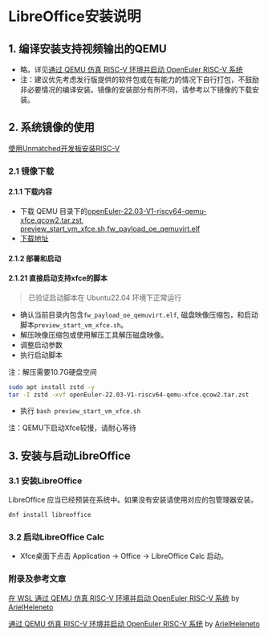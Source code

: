 # LibreOffice安装说明


## 1. 编译安装支持视频输出的QEMU

- 略。详见[通过 QEMU 仿真 RISC-V 环境并启动 OpenEuler RISC-V 系统](https://github.com/openeuler-mirror/RISC-V/blob/master/doc/tutorials/vm-qemu-oErv.md)
- 注：建议优先考虑发行版提供的软件包或在有能力的情况下自行打包，不鼓励非必要情况的编译安装。镜像的安装部分有所不同，请参考以下镜像的下载安装。

## 2. 系统镜像的使用

[使用Unmatched开发板安装RISC-V](https://gitee.com/yunxiangluo/Learn-Risc-V-openEuler-Programming/blob/master/chapter1/lab4/README.md)

### 2.1 镜像下载

#### 2.1.1 下载内容

- 下载 QEMU 目录下的[openEuler-22.03-V1-riscv64-qemu-xfce.qcow2.tar.zst](https://mirror.iscas.ac.cn/openeuler-sig-riscv/openEuler-RISC-V/preview/openEuler-22.03-V1-riscv64/QEMU/openEuler-22.03-V1-riscv64-qemu-xfce.qcow2.tar.zst), [preview_start_vm_xfce.sh](https://mirror.iscas.ac.cn/openeuler-sig-riscv/openEuler-RISC-V/preview/openEuler-22.03-V1-riscv64/QEMU/preview_start_vm_xfce.sh),[fw_payload_oe_qemuvirt.elf](https://mirror.iscas.ac.cn/openeuler-sig-riscv/openEuler-RISC-V/preview/openEuler-22.03-V1-riscv64/QEMU/fw_payload_oe_qemuvirt.elf)
- [下载地址](https://mirror.iscas.ac.cn/openeuler-sig-riscv/openEuler-RISC-V/preview/openEuler-22.03-V1-riscv64/QEMU/)


#### 2.1.2 部署和启动

#### 2.1.21 直接启动支持xfce的脚本

>已验证启动脚本在 Ubuntu22.04 环境下正常运行 

- 确认当前目录内包含`fw_payload_oe_qemuvirt.elf`, 磁盘映像压缩包，和启动脚本`preview_start_vm_xfce.sh`。
- 解压映像压缩包或使用解压工具解压磁盘映像。
- 调整启动参数
- 执行启动脚本

注：解压需要10.7G硬盘空间

```bash
sudo apt install zstd -y
tar -I zstd -xvf openEuler-22.03-V1-riscv64-qemu-xfce.qcow2.tar.zst
```

- 执行 `bash preview_start_vm_xfce.sh`

注：QEMU下启动Xfce较慢，请耐心等待


## 3. 安装与启动LibreOffice

### 3.1 安装LibreOffice

LibreOffice 应当已经预装在系统中。如果没有安装请使用对应的包管理器安装。

```bash
dnf install libreoffice
```

### 3.2 启动LibreOffice Calc

- Xfce桌面下点击 Application -> Office -> LibreOffice Calc 启动。



### 附录及参考文章
[在 WSL 通过 QEMU 仿真 RISC-V 环境并启动 OpenEuler RISC-V 系统](https://github.com/ArielHeleneto/Work-PLCT/tree/master/qemuOnWSL) by [ArielHeleneto](https://github.com/ArielHeleneto)

[通过 QEMU 仿真 RISC-V 环境并启动 OpenEuler RISC-V 系统](https://github.com/ArielHeleneto/Work-PLCT/blob/master/awesomeqemu/README.md) by [ArielHeleneto](https://github.com/ArielHeleneto)